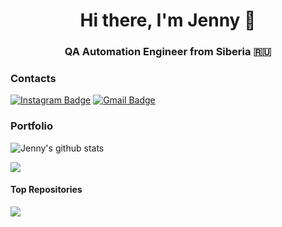 <!--### Hi there, I'm Jenny 👋-->
<h1 align="center">Hi there, I'm Jenny 👋</h1>
<h3 align="center">QA Automation Engineer from Siberia 🇷🇺</h3>

### Contacts
[![Instagram Badge](https://img.shields.io/badge/-@jenny___ndbn-purple?style=flat&logo=instagram&logoColor=white&link=https://instagram.com/jenny___ndbn/)](https://instagram.com/jenny___ndbn)
[![Gmail Badge](https://img.shields.io/badge/-jennynew483-c14438?style=flat&logo=Gmail&logoColor=white&link=mailto:jennynew483@gmail.com)](mailto:jennynew483@gmail.com)

### Portfolio
![Jenny's github stats](https://github-readme-stats.vercel.app/api?username=jennyndbn&show_icons=true&theme=dracula&hide=issues) 

<a href="https://github.com/jennyndbn/github-readme-stats"><img align="center" src="https://github-readme-stats.vercel.app/api/top-langs/?username=jennyndbn&layout=compact&theme=dracula" /></a>

#### Top Repositories

<a href="https://github.com/JennyNdbn/webinar-tests-final-project">
  <img align="center" src="https://github-readme-stats.vercel.app/api/pin/?username=JennyNdbn&repo=webinar-tests-final-project&theme=dracula" />
</a>

<!--
**JennyNdbn/JennyNdbn** is a ✨ _special_ ✨ repository because its `README.md` (this file) appears on your GitHub profile.

Here are some ideas to get you started:

- 🔭 I’m currently working on ...
- 🌱 I’m currently learning ...
- 👯 I’m looking to collaborate on ...
- 🤔 I’m looking for help with ...
- 💬 Ask me about ...
- 📫 How to reach me: ...
- 😄 Pronouns: ...
- ⚡ Fun fact: ...
-->

